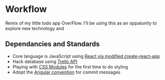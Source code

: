 # Workflow

Remix of my little todo app OverFlow. I'll be using this as an oppatunity to explore new technology and

## Dependancies and Standards

* Core language is JavaScript using [React via modified create-react-app](https://github.com/facebookincubator/create-react-app)
* Hack database using [Trello API](https://developers.trello.com/advanced-reference/board#get-1-boards-board-id-lists)
* Playing with [CSS Modules](https://github.com/css-modules/css-modules) for the first time to do styling
* Adopt the [Angular convention](https://github.com/conventional-changelog/conventional-changelog/blob/master/packages/conventional-changelog-angular/convention.md)  for commit messages




